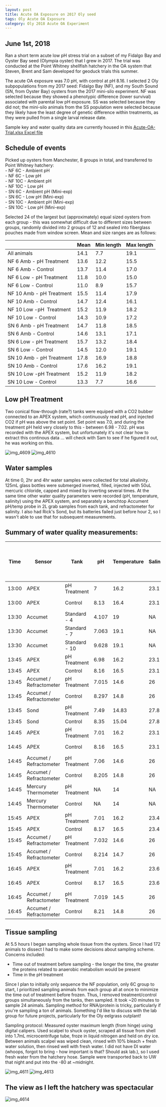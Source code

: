 ```yaml
---
layout: post
title: Acute OA Exposure on 2017 Oly seed
tags: Oly Acute OA Exposure 
category: Oly 2018 Acute OA Experiment 
---
```


## June 1st, 2018

Ran a short term acute low pH stress trial on a subset of my Fidalgo Bay and Oyster Bay seed (Olympia oyster) that I grew in 2017. The trial was conducted at the Point Whitney shellfish hatchery in the OA system that Steven, Brent and Sam developed for geoduck trials this summer.  

The acute OA exposure was 7.0 pH, with control at pH 8.16. I selected 2 Oly subpopulations from my 2017 seed:  Fidalgo Bay (NF), and my South Sound (SN, from Oyster Bay) oysters from the 2017 mini-silo experiment.  NF was selected because they showed a phenotypic difference (lower survival) associated with parental low pH exposure.  SS was selected because they did not; the mini-silo animals from the SS population were selected because they likely have the least degree of genetic difference within treatments, as they were pulled from a single larval release date. 

Sample key and water quality data are currently housed in this [Acute-OA-Trial.xlsx Excel file](https://github.com/laurahspencer/O.lurida_Stress/blob/master/Data/Acute-OA-Trial.xlsx)  

## Schedule of events 

Picked up oysters from Manchester, 8 groups in total, and transferred to Point Whitney hatchery:  
    - NF 6C - Ambient pH  
    - NF 6C - Low pH  
    - NF 10C - Ambient pH  
    - NF 10C - Low pH  
    - SN 6C - Ambient pH (Mini-exp)  
    - SN 6C - Low pH (Mini-exp)  
    - SN 10C - Ambient pH (Mini-exp)  
    - SN 10C - Low pH (Mini-exp)  

Selected 24 of the largest but (approximately) equal sized oysters from each group - this was somewhat difficult due to different sizes between groups, randomly divided into 2 groups of 12 and sealed into fiberglass pouches made from window screen.  Mean and size ranges are as follows:   
 
  | Mean | Min length | Max length
-- | -- | -- | --
All animals | 14.1 | 7.7 | 19.1
NF 6 Amb - pH Treatment | 13.6 | 12.2 | 15.5
NF 6 Amb - Control | 13.7 | 11.4 | 17.0
NF 6 Low - pH Treatment | 11.8 | 10.0 | 15.0
NF 6 Low - Control | 11.0 | 8.9 | 15.7
NF 10 Amb - pH Treatment | 15.5 | 11.4 | 17.9
NF 10 Amb - Control | 14.7 | 12.4 | 16.1
NF 10 Low -pH  Treatment | 15.2 | 11.9 | 18.2
NF 10 Low - Control | 14.3 | 10.9 | 17.2
SN 6 Amb - pH Treatment | 14.7 | 11.8 | 18.5
SN 6 Amb - Control | 14.6 | 13.1 | 17.1
SN 6 Low - pH Treatment | 15.7 | 13.2 | 18.4
SN 6 Low - Control | 14.5 | 12.0 | 19.1
SN 10 Amb - pH Treatment | 17.8 | 16.9 | 18.8
SN 10 Amb - Control | 17.6 | 16.2 | 19.1
SN 10 Low -pH Treatment | 15.2 | 11.9 | 18.2
SN 10 Low - Control | 13.3 | 7.7 | 16.6

## Low pH Treatment 
Two conical flow-through (rate?) tanks were equiped with a CO2 bubber connected to an APEX system, which continuously read pH, and injected CO2 if pH was above the set point.  Set point was 7.0, and during the treatment pH held very closely to this - between 6.98 - 7.02. pH was recorded with the APEX system, but unfortunately it's not clear how to extract this continous data ... will check with Sam to see if he figured it out, he was working on this.  

![img_4609](https://user-images.githubusercontent.com/17264765/40899496-215aef30-677c-11e8-8f11-03ba6d404651.JPG)
![img_4610](https://user-images.githubusercontent.com/17264765/40899497-21718916-677c-11e8-817b-53fc1d69bc85.JPG)

## Water samples 
At time 0, 2hr and 4hr water samples were collected for total alkalinity. 125mL glass bottles were submerged inverted, filled, injected with 50uL mercuric chloride, capped and mixed by inverting several times.  At the same time other water quality parameters were recorded (pH, temperature, salinity) using the APEX system, and separately a benchtop Accument pH/temp probe in 2L grab samples from each tank, and refractometer for salinity. I also had Rick's Sond, but its batteries failed just before hour 2, so I wasn't able to use that for subsequent measurements.  

## Summary of water quality measurements: 

Time | Sensor | Tank | pH | Temperature | Salinity | Sample Type | TA Sample Label (2 reps per   tank)
-- | -- | -- | -- | -- | -- | -- | --
13:00 | APEX | pH Treatment | 7 | 16.2 | 23.1 | In Tank | Time = 0
13:00 | APEX | Control | 8.13 | 16.4 | 23.1 | In Tank | Time = 0
13:30 | Accumet | Standard - 4 | 4.107 | 19 | NA | Standard | NA
13:30 | Accumet | Standard - 7 | 7.063 | 19.1 | NA | Standard | NA
13:30 | Accumet | Standard - 10 | 9.628 | 19.1 | NA | Standard | NA
13:45 | APEX | pH Treatment | 6.98 | 16.2 | 23.1 | In Tank | NA
13:45 | APEX | Control | 8.16 | 16.5 | 23.1 | In Tank | NA
13:45 | Accumet / Refractometer | pH Treatment | 7.015 | 14.6 | 26 | 2L grab sample | NA
13:45 | Accumet / Refractometer | Control | 8.297 | 14.8 | 26 | 2L grab sample | NA
13:45 | Sond | pH Treatment | 7.49 | 14.83 | 27.8 | In Tank | NA
13:45 | Sond | Control | 8.35 | 15.04 | 27.8 | In Tank | NA
14:45 | APEX | pH Treatment | 7.01 | 16.2 | 23.1 | In Tank | TIME = 2hr
14:45 | APEX | Control | 8.16 | 16.5 | 23.1 | In Tank | TIME = 2hr
14:45 | Accumet / Refractometer | pH Treatment | 7.06 | 14.6 | 26 | 2L grab sample | TIME = 2hr
14:45 | Accumet / Refractometer | Control | 8.205 | 14.8 | 26 | 2L grab sample | TIME = 2hr
14:45 | Mercury Thermometer | pH Treatment | NA | 14 | NA | In Tank | TIME = 2hr
14:45 | Mercury Thermometer | Control | NA | 14 | NA | In Tank | TIME = 2hr
15:45 | APEX | pH Treatment | 7.01 | 16.2 | 23.4 | In Tank | NA
15:45 | APEX | Control | 8.17 | 16.5 | 23.4 | In Tank | NA
15:45 | Accumet / Refractometer | pH Treatment | 7.032 | 14.6 | 26 | 2L grab sample | NA
15:45 | Accumet / Refractometer | Control | 8.214 | 14.7 | 26 | 2L grab sample | NA
16:45 | APEX | pH Treatment | 7.01 | 16.2 | 23.6 | In Tank | TIME = 4hr
16:45 | APEX | Control | 8.17 | 16.5 | 23.6 | In Tank | TIME = 4hr
16:45 | Accumet / Refractometer | pH Treatment | 7.019 | 14.5 | 26 | 2L grab sample | TIME = 4hr
16:45 | Accumet / Refractometer | Control | 8.21 | 14.8 | 26 | 2L grab sample | TIME = 4hr

## Tissue sampling 

At 5.5 hours I began sampling whole tissue from the oysters. Since I had 172 animals to dissect I had to make some decisions about sampling scheme. Concerns included:  
  * Time out of treatment before sampling - the longer the time, the greater the proteins related to anaerobic metabolism would be present  
  * Time in the pH treatment  

Since I plan to initially only sequence the NF population, only 6C group to start, I prioritized sampling animals from each group all at once to minimize the time out of treatment before frozen.  Thus, I removed treatment/control groups simultaneously from the tanks, then sampled. It took ~20 minutes to sample 24 animals. Sampling method for RNA/protein is tricky, particularly if you're sampling a ton of animals.  Something I'd like to discuss with the lab group for future projects, particularly for the Oly eelgrass outplant!  

Sampling protocol: Measured oyster maximum length (from hinge) using digital calipers. Used scalpel to shuck oyster, scraped all tissue from shell into 1.7mL microcentrifuge tube, froze in liquid nitrogen and held on dry ice.  Between animals scalpel was wiped clean, rinsed with 10% bleach + fresh water solution, then rinsed well with fresh water.  I did not have DI water (whoops, forgot to bring - how important is that? Should ask lab.), so I used fresh water from the hatchery hose. Sample were transported back to UW that night and put into the -80 at ~midnight. 

![img_4611](https://user-images.githubusercontent.com/17264765/40899744-4a27a380-677d-11e8-90fb-d8401dfaea34.JPG)
![img_4613](https://user-images.githubusercontent.com/17264765/40899752-514a12ba-677d-11e8-929a-974b4b4828fa.JPG)

## The view as I left the hatchery was spectacular 
![img_4614](https://user-images.githubusercontent.com/17264765/40899481-0c578c42-677c-11e8-9b4b-eed92ceeedda.JPG)
